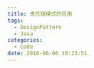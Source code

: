 ```yaml
---
title: 责任链模式的应用
tags:
  - DesignPattern
  - Java
categories:
  - Code
date: 2016-06-06 18:23:51
---
```


<!-- more -->
